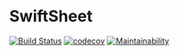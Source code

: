 # SwiftSheet
[![Build Status](https://travis-ci.org/Alek-S/SwiftSheet.svg?branch=master)](https://travis-ci.org/Alek-S/SwiftSheet)
[![codecov](https://codecov.io/gh/Alek-S/SwiftSheet/branch/master/graph/badge.svg)](https://codecov.io/gh/Alek-S/SwiftSheet)
[![Maintainability](https://api.codeclimate.com/v1/badges/b59006c218534a51e024/maintainability)](https://codeclimate.com/github/Alek-S/SwiftSheet/maintainability)
